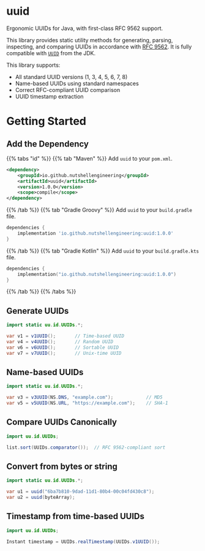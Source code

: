 # uuid

Ergonomic UUIDs for Java, with first-class RFC 9562 support. 

This library provides static utility methods for generating,
parsing, inspecting, and comparing UUIDs in accordance with [RFC 9562](https://datatracker.ietf.org/doc/html/rfc9562).
It is fully compatible with [`UUID`](https://docs.oracle.com/en/java/javase/17/docs/api/java.base/java/util/UUID.html)
from the JDK.

This library supports:
- All standard UUID versions (1, 3, 4, 5, 6, 7, 8)
- Name-based UUIDs using standard namespaces
- Correct RFC-compliant UUID comparison
- UUID timestamp extraction

# Getting Started

## Add the Dependency

{{% tabs "id" %}}
{{% tab "Maven" %}}
Add `uuid` to your `pom.xml`.

``` xml
<dependency>
    <groupId>io.github.nutshellengineering</groupId>
    <artifactId>uuid</artifactId>
    <version>1.0.0</version>
    <scope>compile</scope>
</dependency>
```
{{% /tab %}}
{{% tab "Gradle Groovy" %}}
Add `uuid` to your `build.gradle` file.

```gradle
dependencies {
    implementation 'io.github.nutshellengineering:uuid:1.0.0'
}
```
{{% /tab %}}
{{% tab "Gradle Kotlin" %}}
Add `uuid` to your `build.gradle.kts` file.

```kotlin
dependencies {
    implementation("io.github.nutshellengineering:uuid:1.0.0")
}
``` 
{{% /tab %}}
{{% /tabs %}}

## Generate UUIDs

```java
import static uu.id.UUIDs.*;

var v1 = v1UUID();       // Time-based UUID
var v4 = v4UUID();       // Random UUID
var v6 = v6UUID();       // Sortable UUID
var v7 = v7UUID();       // Unix-time UUID
```

## Name-based UUIDs

```java
import static uu.id.UUIDs.*; 

var v3 = v3UUID(NS.DNS, "example.com");            // MD5
var v5 = v5UUID(NS.URL, "https://example.com");    // SHA-1
```

## Compare UUIDs Canonically

```java
import uu.id.UUIDs;  

list.sort(UUIDs.comparator());  // RFC 9562-compliant sort
```

## Convert from bytes or string

```java
import static uu.id.UUIDs.*; 

var u1 = uuid("6ba7b810-9dad-11d1-80b4-00c04fd430c8");
var u2 = uuid(byteArray);
```

## Timestamp from time-based UUIDs

```java
import uu.id.UUIDs;

Instant timestamp = UUIDs.realTimestamp(UUIDs.v1UUID());
```
